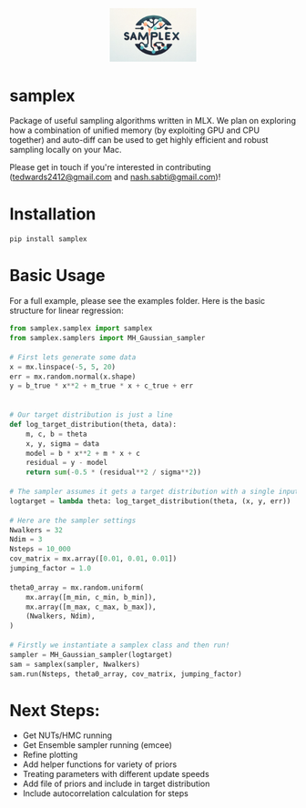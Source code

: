 <p align="center">
  <img src="samplex_logo.png" alt="samplex Logo" width="30%" />
</p>

# samplex
Package of useful sampling algorithms written in MLX. We plan on exploring how a combination of unified memory (by exploiting GPU and CPU together) and auto-diff can be used to get highly efficient and robust sampling locally on your Mac.

Please get in touch if you're interested in contributing (tedwards2412@gmail.com and nash.sabti@gmail.com)!

# Installation

```python
pip install samplex
```

# Basic Usage

For a full example, please see the examples folder. Here is the basic structure for linear regression:

```python
from samplex.samplex import samplex
from samplex.samplers import MH_Gaussian_sampler

# First lets generate some data
x = mx.linspace(-5, 5, 20)
err = mx.random.normal(x.shape)
y = b_true * x**2 + m_true * x + c_true + err


# Our target distribution is just a line
def log_target_distribution(theta, data):
    m, c, b = theta
    x, y, sigma = data
    model = b * x**2 + m * x + c
    residual = y - model
    return sum(-0.5 * (residual**2 / sigma**2))

# The sampler assumes it gets a target distribution with a single input vector theta
logtarget = lambda theta: log_target_distribution(theta, (x, y, err))

# Here are the sampler settings
Nwalkers = 32
Ndim = 3
Nsteps = 10_000
cov_matrix = mx.array([0.01, 0.01, 0.01])
jumping_factor = 1.0

theta0_array = mx.random.uniform(
    mx.array([m_min, c_min, b_min]),
    mx.array([m_max, c_max, b_max]),
    (Nwalkers, Ndim),
)

# Firstly we instantiate a samplex class and then run!
sampler = MH_Gaussian_sampler(logtarget)
sam = samplex(sampler, Nwalkers)
sam.run(Nsteps, theta0_array, cov_matrix, jumping_factor)
```

# Next Steps:

- Get NUTs/HMC running
- Get Ensemble sampler running (emcee)
- Refine plotting
- Add helper functions for variety of priors
- Treating parameters with different update speeds
- Add file of priors and include in target distribution
- Include autocorrelation calculation for steps
